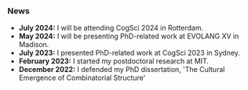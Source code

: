 <div class="section" id="news">
    <h3 class="scrollable-content-header">News</h3>
    <ul class="news-list">
        <li><strong>July 2024:</strong> I will be attending CogSci 2024 in Rotterdam.</li>
        <li><strong>May 2024:</strong> I will be presenting PhD-related work at EVOLANG XV in Madison.</li>
        <li><strong>July 2023:</strong> I presented PhD-related work at CogSci 2023 in Sydney.</li>
        <li><strong>February 2023:</strong> I started my postdoctoral research at MIT.</li>
        <li><strong>December 2022:</strong> I defended my PhD dissertation, 'The Cultural Emergence of Combinatorial Structure' <a href="/assets/papers/precis_of_dissertation.pdf" class="paper-icon" target="_blank"><i class="fas fa-file-alt"></i></a></li>
    </ul>
</div>